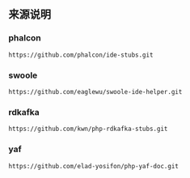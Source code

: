 ## 来源说明

### phalcon

`https://github.com/phalcon/ide-stubs.git`

### swoole

`https://github.com/eaglewu/swoole-ide-helper.git`

### rdkafka

`https://github.com/kwn/php-rdkafka-stubs.git`

### yaf

`https://github.com/elad-yosifon/php-yaf-doc.git`
